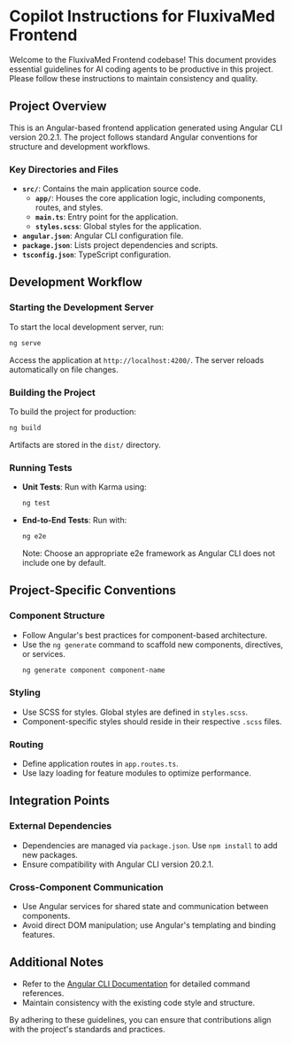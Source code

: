 # Copilot Instructions for FluxivaMed Frontend

Welcome to the FluxivaMed Frontend codebase! This document provides essential guidelines for AI coding agents to be productive in this project. Please follow these instructions to maintain consistency and quality.

## Project Overview

This is an Angular-based frontend application generated using Angular CLI version 20.2.1. The project follows standard Angular conventions for structure and development workflows.

### Key Directories and Files
- **`src/`**: Contains the main application source code.
  - **`app/`**: Houses the core application logic, including components, routes, and styles.
  - **`main.ts`**: Entry point for the application.
  - **`styles.scss`**: Global styles for the application.
- **`angular.json`**: Angular CLI configuration file.
- **`package.json`**: Lists project dependencies and scripts.
- **`tsconfig.json`**: TypeScript configuration.

## Development Workflow

### Starting the Development Server
To start the local development server, run:
```bash
ng serve
```
Access the application at `http://localhost:4200/`. The server reloads automatically on file changes.

### Building the Project
To build the project for production:
```bash
ng build
```
Artifacts are stored in the `dist/` directory.

### Running Tests
- **Unit Tests**: Run with Karma using:
  ```bash
  ng test
  ```
- **End-to-End Tests**: Run with:
  ```bash
  ng e2e
  ```
  Note: Choose an appropriate e2e framework as Angular CLI does not include one by default.

## Project-Specific Conventions

### Component Structure
- Follow Angular's best practices for component-based architecture.
- Use the `ng generate` command to scaffold new components, directives, or services.
  ```bash
  ng generate component component-name
  ```

### Styling
- Use SCSS for styles. Global styles are defined in `styles.scss`.
- Component-specific styles should reside in their respective `.scss` files.

### Routing
- Define application routes in `app.routes.ts`.
- Use lazy loading for feature modules to optimize performance.

## Integration Points

### External Dependencies
- Dependencies are managed via `package.json`. Use `npm install` to add new packages.
- Ensure compatibility with Angular CLI version 20.2.1.

### Cross-Component Communication
- Use Angular services for shared state and communication between components.
- Avoid direct DOM manipulation; use Angular's templating and binding features.

## Additional Notes
- Refer to the [Angular CLI Documentation](https://angular.dev/tools/cli) for detailed command references.
- Maintain consistency with the existing code style and structure.

By adhering to these guidelines, you can ensure that contributions align with the project's standards and practices.
